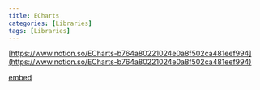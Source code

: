 ```yaml
---
title: ECharts
categories: [Libraries]
tags: [Libraries]
---
```


[https://www.notion.so/ECharts-b764a80221024e0a8f502ca481eef994](https://www.notion.so/ECharts-b764a80221024e0a8f502ca481eef994)


[embed](https://codepen.io/bndynet/pen/NWRPJjq)

